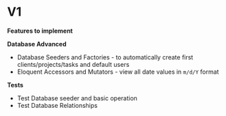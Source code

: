 # V1 

**Features to implement**

**Database Advanced**
- Database Seeders and Factories - to automatically create first clients/projects/tasks and default users
- Eloquent Accessors and Mutators	- view all date values in `m/d/Y` format

**Tests**
- Test Database seeder and basic operation
- Test Database Relationships 

